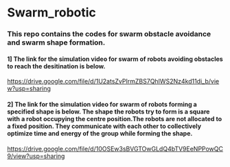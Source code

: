 # Swarm_robotic
### This repo contains the codes for swarm obstacle avoidance and swarm shape formation.
#### 1] The link for the simulation video for swarm of robots avoiding obstacles to reach the desitination is below.
https://drive.google.com/file/d/1U2atsZvPIrmZBS7QhIWS2Nz4kd11di_b/view?usp=sharing
#### 2] The link for the simulation video for swarm of robots forming a specified shape is below. The shape the robots try to form is a square with a robot occupying the centre position.The robots are not allocated to a fixed position. They communicate with each other to collectively optimize time and energy of the group while forming the shape.
https://drive.google.com/file/d/10OSEw3sBVGTOwGLdQ4bTV9EeNPPowQC9/view?usp=sharing

